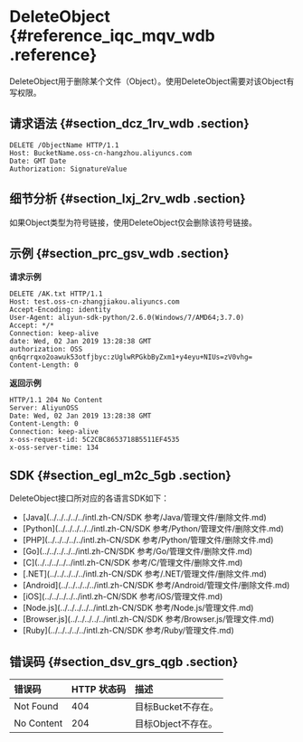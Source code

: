 # DeleteObject {#reference_iqc_mqv_wdb .reference}

DeleteObject用于删除某个文件（Object）。使用DeleteObject需要对该Object有写权限。

## 请求语法 {#section_dcz_1rv_wdb .section}

```
DELETE /ObjectName HTTP/1.1
Host: BucketName.oss-cn-hangzhou.aliyuncs.com
Date: GMT Date
Authorization: SignatureValue
```

## 细节分析 {#section_lxj_2rv_wdb .section}

如果Object类型为符号链接，使用DeleteObject仅会删除该符号链接。

## 示例 {#section_prc_gsv_wdb .section}

**请求示例**

```
DELETE /AK.txt HTTP/1.1
Host: test.oss-cn-zhangjiakou.aliyuncs.com
Accept-Encoding: identity
User-Agent: aliyun-sdk-python/2.6.0(Windows/7/AMD64;3.7.0)
Accept: */*
Connection: keep-alive
date: Wed, 02 Jan 2019 13:28:38 GMT
authorization: OSS qn6qrrqxo2oawuk53otfjbyc:zUglwRPGkbByZxm1+y4eyu+NIUs=zV0vhg=
Content-Length: 0
```

**返回示例**

```
HTTP/1.1 204 No Content
Server: AliyunOSS
Date: Wed, 02 Jan 2019 13:28:38 GMT
Content-Length: 0
Connection: keep-alive
x-oss-request-id: 5C2CBC8653718B5511EF4535
x-oss-server-time: 134
```

## SDK {#section_egl_m2c_5gb .section}

DeleteObject接口所对应的各语言SDK如下：

-   [Java](../../../../../intl.zh-CN/SDK 参考/Java/管理文件/删除文件.md)
-   [Python](../../../../../intl.zh-CN/SDK 参考/Python/管理文件/删除文件.md)
-   [PHP](../../../../../intl.zh-CN/SDK 参考/Python/管理文件/删除文件.md)
-   [Go](../../../../../intl.zh-CN/SDK 参考/Go/管理文件/删除文件.md)
-   [C](../../../../../intl.zh-CN/SDK 参考/C/管理文件/删除文件.md)
-   [.NET](../../../../../intl.zh-CN/SDK 参考/.NET/管理文件/删除文件.md)
-   [Android](../../../../../intl.zh-CN/SDK 参考/Android/管理文件/删除文件.md)
-   [iOS](../../../../../intl.zh-CN/SDK 参考/iOS/管理文件.md)
-   [Node.js](../../../../../intl.zh-CN/SDK 参考/Node.js/管理文件.md)
-   [Browser.js](../../../../../intl.zh-CN/SDK 参考/Browser.js/管理文件.md)
-   [Ruby](../../../../../intl.zh-CN/SDK 参考/Ruby/管理文件.md)

## 错误码 {#section_dsv_grs_qgb .section}

|错误码|HTTP 状态码|描述|
|:--|:-------|:-|
|Not Found|404|目标Bucket不存在。|
|No Content|204|目标Object不存在。|

